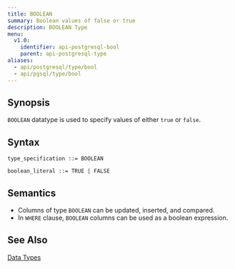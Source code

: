 ```yaml
---
title: BOOLEAN
summary: Boolean values of false or true
description: BOOLEAN Type
menu:
  v1.0:
    identifier: api-postgresql-bool
    parent: api-postgresql-type
aliases:
  - api/postgresql/type/bool
  - api/pgsql/type/bool
---
```


## Synopsis

`BOOLEAN` datatype is used to specify values of either `true` or `false`.

## Syntax
```
type_specification ::= BOOLEAN

boolean_literal ::= TRUE | FALSE
```

## Semantics

- Columns of type `BOOLEAN` can be updated, inserted, and compared.
- In `WHERE` clause, `BOOLEAN` columns can be used as a boolean expression.

## See Also

[Data Types](../type)
